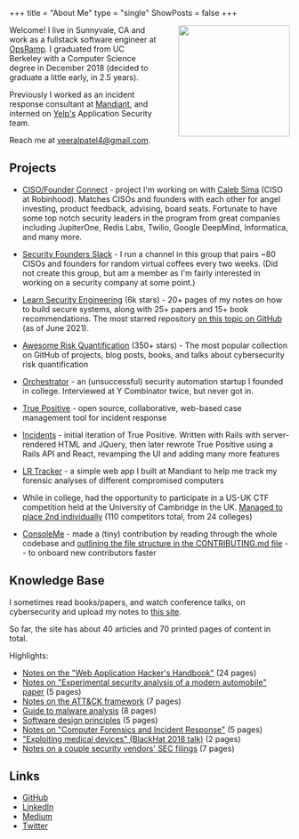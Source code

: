 +++
title = "About Me"
type = "single"
ShowPosts = false
+++

<img src="/images/me.jpg" style="height: 200px; float: right; margin-left: 40px" />

Welcome! I live in Sunnyvale, CA and work as a fullstack software engineer at [OpsRamp](https://opsramp.com). I graduated from UC Berkeley with a Computer Science degree in December 2018 (decided to graduate a little early, in 2.5 years).

Previously I worked as an incident response consultant at [Mandiant](https://www.fireeye.com/mandiant.html), and interned on [Yelp's](https://yelp.com) Application Security team.

Reach me at [veeralpatel4@gmail.com](mailto:veeralpatel4@gmail.com).

## Projects

- [CISO/Founder Connect](http://connect.securityfounders.org/) - project I'm working on with [Caleb Sima](https://www.linkedin.com/in/calebsima) (CISO at Robinhood). Matches CISOs and founders with each other for angel investing, product feedback, advising, board seats. Fortunate to have some top notch security leaders in the program from great companies including JupiterOne, Redis Labs, Twilio, Google DeepMind, Informatica, and many more.

- [Security Founders Slack](https://securityfounders.org/) - I run a channel in this group that pairs ~80 CISOs and founders for random virtual coffees every two weeks. (Did not create this group, but am a member as I'm fairly interested in working on a security company at some point.)

- [Learn Security Engineering](https://github.com/veeral-patel/learn-security-engineering) (6k stars) - 20+ pages of my notes on how to build secure systems, along with 25+ papers and 15+ book recommendations. The most starred repository [on this topic on GitHub](https://github.com/topics/security-engineering) (as of June 2021).

- [Awesome Risk Quantification](https://github.com/veeral-patel/awesome-risk-quantification) (350+ stars) - The most popular collection on GitHub of projects, blog posts, books, and talks about cybersecurity risk quantification

- [Orchestrator](http://web.archive.org/web/20181211032349/http://getorchestrator.com/) - an (unsuccessful) security automation startup I founded in college. Interviewed at Y Combinator twice, but never got in.

- [True Positive](https://github.com/veeral-patel/true-positive) - open source, collaborative, web-based case management tool for incident response

- [Incidents](https://github.com/veeral-patel/incidents) - initial iteration of True Positive. Written with Rails with server-rendered HTML and JQuery, then later rewrote True Positive using a Rails API and React, revamping the UI and adding many more features

- [LR Tracker](https://github.com/veeral-patel/lr_tracker) - a simple web app I built at Mandiant to help me track my forensic analyses of different compromised computers

- While in college, had the opportunity to participate in a US-UK CTF competition held at the University of Cambridge in the UK. [Managed to place 2nd individually](https://sa.berkeley.edu/news/2017/10/13/cal-sophomore-veeral-patel-places-2nd-cyber-security-competition) (110 competitors total, from 24 colleges)

- [ConsoleMe](http://github.com/netflix/consoleme) - made a (tiny) contribution by reading through the whole codebase and [outlining the file structure in the CONTRIBUTING.md file](https://github.com/Netflix/consoleme/blob/master/CONTRIBUTING.md) -- to onboard new contributors faster

## Knowledge Base

I sometimes read books/papers, and watch conference talks, on cybersecurity
and upload my notes to [this site](https://knowledgebase.veeral-patel.com/).

So far, the site has about 40 articles and 70 printed pages of content in total.

Highlights:

<ul>
    <li>
        <a href="https://knowledgebase.veeral-patel.com/security%20engineering/web-app-hackers-handbook/">
        Notes on the "Web Application Hacker's Handbook"</a>
        (24 pages)
    </li>
    <li>
        <a href="https://knowledgebase.veeral-patel.com/non-traditional%20hacking/security-analysis-of-a-car/">Notes on "Experimental security analysis of a modern automobile"
        paper</a>
        (5 pages)
    </li>
    <li>
        <a href="https://knowledgebase.veeral-patel.com/dfir/att&amp;ck/">Notes on the ATT&amp;CK framework</a>
        (7 pages)
    </li>
    <li>
        <a href="https://knowledgebase.veeral-patel.com/malware%20analysis/malware-analysis-guide/">Guide to malware analysis</a>
        (8 pages)
    </li>
    <li>
        <a href="https://knowledgebase.veeral-patel.com/software%20engineering/software-design-principles/">Software design principles</a>
        (5 pages)
    </li>
    <li>
        <a href="https://knowledgebase.veeral-patel.com/dfir/computer-forensics-and-ir/">Notes on "Computer Forensics and Incident Response"</a>
        (5 pages)
    </li>
    <li>
        <a href="https://knowledgebase.veeral-patel.com/non-traditional%20hacking/exploiting-medical-devices/">"Exploiting medical devices" (BlackHat 2018 talk)</a>
        (2 pages)
    </li>
    <li>
        <a href="https://knowledgebase.veeral-patel.com/corporate%20security/security-market/">Notes on a couple security vendors' SEC filings</a>
        (7 pages)
    </li>
</ul>

## Links

- [GitHub](http://github.com/veeral-patel)
- [LinkedIn](https://www.linkedin.com/in/veeral-patel-6b6730132/)
- [Medium](https://medium.com/@veeralpatel)
- [Twitter](https://twitter.com/veeralpatel44)
